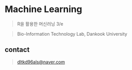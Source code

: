 # Machine Learning
> R을 활용한 머신러닝 3/e  

> Bio-Information Technology Lab, Dankook University
## contact
> dltkd96als@naver.com

